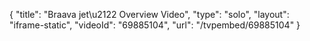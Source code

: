 {
    "title": "Braava jet\u2122 Overview Video",
    "type": "solo",
    "layout": "iframe-static",
    "videoId": "69885104",
    "url": "\/tvpembed\/69885104"
}